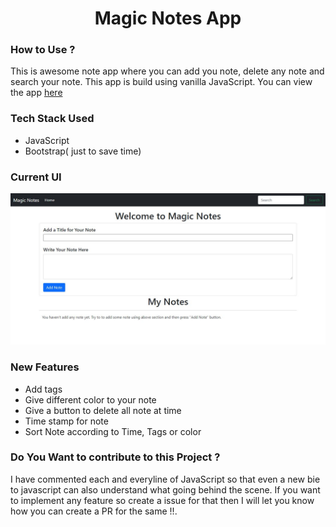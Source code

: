 <h1 align="center">Magic Notes App</h1>

### How to Use ?

This is awesome note app where you can add you note, delete any note and search your note.
This app is build using vanilla JavaScript. You can view the app [here](https://uaceit-winter-of-mentorship.github.io/Magic-Notes-App/)

### Tech Stack Used
- JavaScript 
- Bootstrap( just to save time)

### Current UI
![Home Page](./assets/note.JPG)
### New Features
- Add tags 
- Give different color to your note
- Give a button to delete all note at time
- Time stamp for note
- Sort Note according to Time, Tags or color

### Do You Want to contribute to this Project ?
I have commented each and everyline of JavaScript so that even a new bie to javascript can also understand what going behind the scene. If you want to implement any feature so create a issue for that then I will let you know how you can create a PR for the same !!. 
